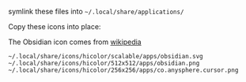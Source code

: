 symlink these files into `~/.local/share/applications/`

Copy these icons into place:

The Obsidian icon comes from
[wikipedia](https://en.wikipedia.org/wiki/Obsidian_(software)#/media/File:2023_Obsidian_logo.svg)

```
~/.local/share/icons/hicolor/scalable/apps/obsidian.svg
~/.local/share/icons/hicolor/512x512/apps/obsidian.png
~/.local/share/icons/hicolor/256x256/apps/co.anysphere.cursor.png
```
